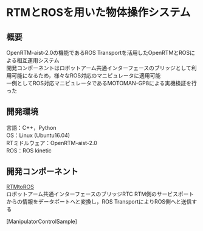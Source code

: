 # RTMとROSを用いた物体操作システム
## 概要
OpenRTM-aist-2.0の機能であるROS Transportを活用したOpenRTMとROSによる相互運用システム  
開発コンポーネントはロボットアーム共通インターフェースのブリッジとして利用可能になるため，様々なROS対応のマニピュレータに適用可能  
一例としてROS対応マニピュレータであるMOTOMAN-GP8による実機検証を行った
## 開発環境
言語：C++，Python  
OS：Linux (Ubuntu16.04)  
RTミドルウェア：OpenRTM-aist-2.0  
ROS：ROS kinetic  
## 開発コンポーネント
[RTMtoROS]()  
ロボットアーム共通インターフェースのブリッジRTC
RTM側のサービスポートからの情報をデータポートへと変換し，ROS TransportによりROS側へと送信する  

[ManipulatorControlSample]
